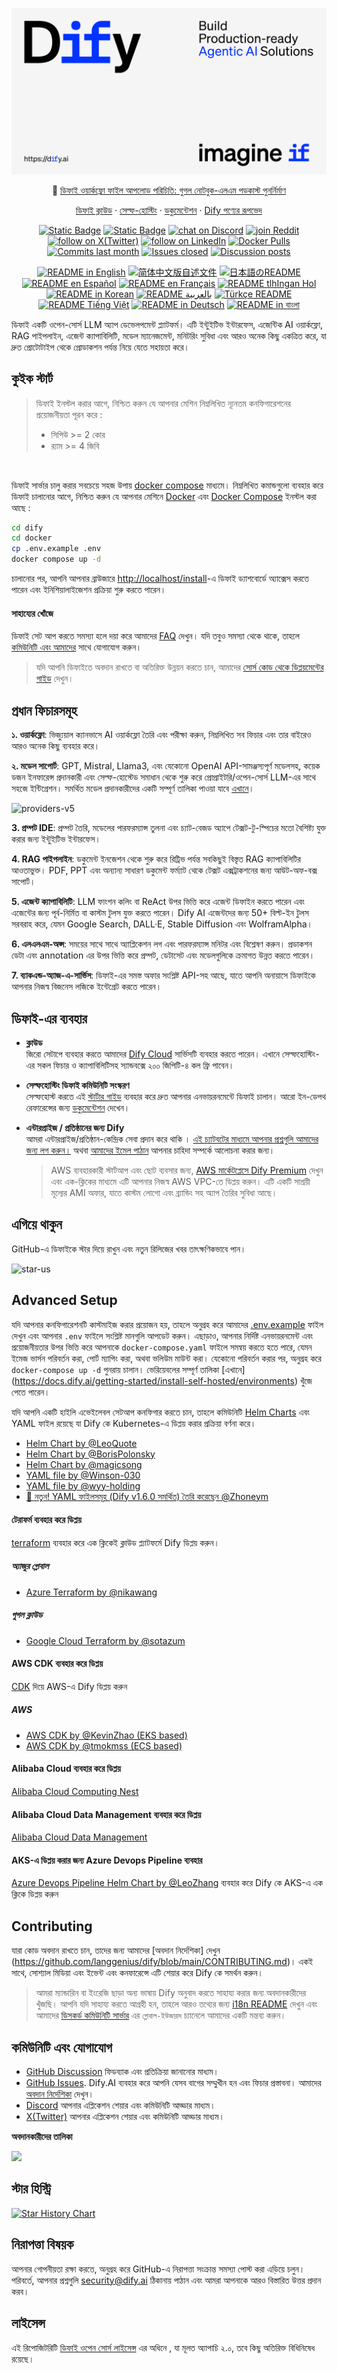 ![cover-v5-optimized](../images/GitHub_README_if.png)

<p align="center">
  📌 <a href="https://dify.ai/blog/introducing-dify-workflow-file-upload-a-demo-on-ai-podcast">ডিফাই ওয়ার্কফ্লো ফাইল আপলোড পরিচিতি: গুগল নোটবুক-এলএম পডকাস্ট পুনর্নির্মাণ</a>
</p>

<p align="center">
  <a href="https://cloud.dify.ai">ডিফাই ক্লাউড</a> ·
  <a href="https://docs.dify.ai/getting-started/install-self-hosted">সেল্ফ-হোস্টিং</a> ·
  <a href="https://docs.dify.ai">ডকুমেন্টেশন</a> ·
  <a href="https://dify.ai/pricing">Dify পণ্যের রূপভেদ</a>
</p>

<p align="center">
    <a href="https://dify.ai" target="_blank">
        <img alt="Static Badge" src="https://img.shields.io/badge/Product-F04438"></a>
    <a href="https://dify.ai/pricing" target="_blank">
        <img alt="Static Badge" src="https://img.shields.io/badge/free-pricing?logo=free&color=%20%23155EEF&label=pricing&labelColor=%20%23528bff"></a>
    <a href="https://discord.gg/FngNHpbcY7" target="_blank">
        <img src="https://img.shields.io/discord/1082486657678311454?logo=discord&labelColor=%20%235462eb&logoColor=%20%23f5f5f5&color=%20%235462eb"
            alt="chat on Discord"></a>
    <a href="https://reddit.com/r/difyai" target="_blank">  
        <img src="https://img.shields.io/reddit/subreddit-subscribers/difyai?style=plastic&logo=reddit&label=r%2Fdifyai&labelColor=white" 
            alt="join Reddit"></a>
    <a href="https://twitter.com/intent/follow?screen_name=dify_ai" target="_blank">
        <img src="https://img.shields.io/twitter/follow/dify_ai?logo=X&color=%20%23f5f5f5"
            alt="follow on X(Twitter)"></a>
    <a href="https://www.linkedin.com/company/langgenius/" target="_blank">
        <img src="https://custom-icon-badges.demolab.com/badge/LinkedIn-0A66C2?logo=linkedin-white&logoColor=fff"
            alt="follow on LinkedIn"></a>
    <a href="https://hub.docker.com/u/langgenius" target="_blank">
        <img alt="Docker Pulls" src="https://img.shields.io/docker/pulls/langgenius/dify-web?labelColor=%20%23FDB062&color=%20%23f79009"></a>
    <a href="https://github.com/langgenius/dify/graphs/commit-activity" target="_blank">
        <img alt="Commits last month" src="https://img.shields.io/github/commit-activity/m/langgenius/dify?labelColor=%20%2332b583&color=%20%2312b76a"></a>
    <a href="https://github.com/langgenius/dify/" target="_blank">
        <img alt="Issues closed" src="https://img.shields.io/github/issues-search?query=repo%3Alanggenius%2Fdify%20is%3Aclosed&label=issues%20closed&labelColor=%20%237d89b0&color=%20%235d6b98"></a>
    <a href="https://github.com/langgenius/dify/discussions/" target="_blank">
        <img alt="Discussion posts" src="https://img.shields.io/github/discussions/langgenius/dify?labelColor=%20%239b8afb&color=%20%237a5af8"></a>
</p>

<p align="center">
  <a href="../README.md"><img alt="README in English" src="https://img.shields.io/badge/English-d9d9d9"></a>
  <a href="./README_CN.md"><img alt="简体中文版自述文件" src="https://img.shields.io/badge/简体中文-d9d9d9"></a>
  <a href="./README_JA.md"><img alt="日本語のREADME" src="https://img.shields.io/badge/日本語-d9d9d9"></a>
  <a href="./README_ES.md"><img alt="README en Español" src="https://img.shields.io/badge/Español-d9d9d9"></a>
  <a href="./README_FR.md"><img alt="README en Français" src="https://img.shields.io/badge/Français-d9d9d9"></a>
  <a href="./README_KL.md"><img alt="README tlhIngan Hol" src="https://img.shields.io/badge/Klingon-d9d9d9"></a>
  <a href="./README_KR.md"><img alt="README in Korean" src="https://img.shields.io/badge/한국어-d9d9d9"></a>
  <a href="./README_AR.md"><img alt="README بالعربية" src="https://img.shields.io/badge/العربية-d9d9d9"></a>
  <a href="./README_TR.md"><img alt="Türkçe README" src="https://img.shields.io/badge/Türkçe-d9d9d9"></a>
  <a href="./README_VI.md"><img alt="README Tiếng Việt" src="https://img.shields.io/badge/Ti%E1%BA%BFng%20Vi%E1%BB%87t-d9d9d9"></a>
  <a href="./README_DE.md"><img alt="README in Deutsch" src="https://img.shields.io/badge/German-d9d9d9"></a>
  <a href="./README_BN.md"><img alt="README in বাংলা" src="https://img.shields.io/badge/বাংলা-d9d9d9"></a>
</p>

ডিফাই একটি ওপেন-সোর্স LLM অ্যাপ ডেভেলপমেন্ট প্ল্যাটফর্ম। এটি ইন্টুইটিভ ইন্টারফেস, এজেন্টিক AI ওয়ার্কফ্লো, RAG পাইপলাইন, এজেন্ট ক্যাপাবিলিটি, মডেল ম্যানেজমেন্ট, মনিটরিং সুবিধা এবং আরও অনেক কিছু একত্রিত করে, যা দ্রুত প্রোটোটাইপ থেকে প্রোডাকশন পর্যন্ত নিয়ে যেতে সহায়তা করে।

## কুইক স্টার্ট

> ডিফাই ইনস্টল করার আগে, নিশ্চিত করুন যে আপনার মেশিন নিম্নলিখিত ন্যূনতম কনফিগারেশনের প্রয়োজনীয়তা পূরন করে :
>
> - সিপিউ >= 2 কোর
> - র‍্যাম >= 4 জিবি

</br>

ডিফাই সার্ভার চালু করার সবচেয়ে সহজ উপায় [docker compose](docker/docker-compose.yaml) মাধ্যমে। নিম্নলিখিত কমান্ডগুলো ব্যবহার করে ডিফাই চালানোর আগে, নিশ্চিত করুন যে আপনার মেশিনে [Docker](https://docs.docker.com/get-docker/) এবং [Docker Compose](https://docs.docker.com/compose/install/) ইনস্টল করা আছে :

```bash
cd dify
cd docker
cp .env.example .env
docker compose up -d
```

চালানোর পর, আপনি আপনার ব্রাউজারে [http://localhost/install](http://localhost/install)-এ ডিফাই ড্যাশবোর্ডে অ্যাক্সেস করতে পারেন এবং ইনিশিয়ালাইজেশন প্রক্রিয়া শুরু করতে পারেন।

#### সাহায্যের খোঁজে

ডিফাই সেট আপ করতে সমস্যা হলে দয়া করে আমাদের [FAQ](https://docs.dify.ai/getting-started/install-self-hosted/faqs) দেখুন। যদি তবুও সমস্যা থেকে থাকে, তাহলে [কমিউনিটি এবং আমাদের](#community--contact) সাথে যোগাযোগ করুন।

> যদি আপনি ডিফাইতে অবদান রাখতে বা অতিরিক্ত উন্নয়ন করতে চান, আমাদের [সোর্স কোড থেকে ডিপ্লয়মেন্টের গাইড](https://docs.dify.ai/getting-started/install-self-hosted/local-source-code) দেখুন।

## প্রধান ফিচারসমূহ

**১. ওয়ার্কফ্লো**:
ভিজ্যুয়াল ক্যানভাসে AI ওয়ার্কফ্লো তৈরি এবং পরীক্ষা করুন, নিম্নলিখিত সব ফিচার এবং তার বাইরেও আরও অনেক কিছু ব্যবহার করে।

**২. মডেল সাপোর্ট**:
GPT, Mistral, Llama3, এবং যেকোনো OpenAI API-সামঞ্জস্যপূর্ণ মডেলসহ, কয়েক ডজন ইনফারেন্স প্রদানকারী এবং সেল্ফ-হোস্টেড সমাধান থেকে শুরু করে প্রোপ্রাইটরি/ওপেন-সোর্স LLM-এর সাথে সহজে ইন্টিগ্রেশন। সমর্থিত মডেল প্রদানকারীদের একটি সম্পূর্ণ তালিকা পাওয়া যাবে [এখানে](https://docs.dify.ai/getting-started/readme/model-providers)।

![providers-v5](https://github.com/langgenius/dify/assets/13230914/5a17bdbe-097a-4100-8363-40255b70f6e3)

**3. প্রম্পট IDE**:
প্রম্পট তৈরি, মডেলের পারফরম্যান্স তুলনা এবং চ্যাট-বেজড অ্যাপে টেক্সট-টু-স্পিচের মতো বৈশিষ্ট্য যুক্ত করার জন্য ইন্টুইটিভ ইন্টারফেস।

**4. RAG পাইপলাইন**:
ডকুমেন্ট ইনজেশন থেকে শুরু করে রিট্রিভ পর্যন্ত সবকিছুই বিস্তৃত RAG ক্যাপাবিলিটির আওতাভুক্ত। PDF, PPT এবং অন্যান্য সাধারণ ডকুমেন্ট ফর্ম্যাট থেকে টেক্সট এক্সট্রাকশনের জন্য আউট-অফ-বক্স সাপোর্ট।

**5. এজেন্ট ক্যাপাবিলিটি**:
LLM ফাংশন কলিং বা ReAct উপর ভিত্তি করে এজেন্ট ডিফাইন করতে পারেন এবং এজেন্টের জন্য পূর্ব-নির্মিত বা কাস্টম টুলস যুক্ত করতে পারেন। Dify AI এজেন্টদের জন্য 50+ বিল্ট-ইন টুলস সরবরাহ করে, যেমন Google Search, DALL·E, Stable Diffusion এবং WolframAlpha।

**6. এলএলএম-অপ্স**:
সময়ের সাথে সাথে অ্যাপ্লিকেশন লগ এবং পারফরম্যান্স মনিটর এবং বিশ্লেষণ করুন। প্রডাকশন ডেটা এবং annotation এর উপর ভিত্তি করে প্রম্পট, ডেটাসেট এবং মডেলগুলিকে ক্রমাগত উন্নত করতে পারেন।

**7. ব্যাকএন্ড-অ্যাজ-এ-সার্ভিস**:
ডিফাই-এর সমস্ত অফার সংশ্লিষ্ট API-সহ আছে, যাতে আপনি অনায়াসে ডিফাইকে আপনার নিজস্ব বিজনেস লজিকে ইন্টেগ্রেট করতে পারেন।

## ডিফাই-এর ব্যবহার

- **ক্লাউড </br>**
  জিরো সেটাপে ব্যবহার করতে আমাদের [Dify Cloud](https://dify.ai) সার্ভিসটি ব্যবহার করতে পারেন। এখানে সেল্ফহোস্টিং-এর সকল ফিচার ও ক্যাপাবিলিটিসহ স্যান্ডবক্সে ২০০ জিপিটি-৪ কল ফ্রি পাবেন।

- **সেল্ফহোস্টিং ডিফাই কমিউনিটি সংস্করণ</br>**
  সেল্ফহোস্ট করতে এই [স্টার্টার গাইড](#quick-start) ব্যবহার করে দ্রুত আপনার এনভায়রনমেন্টে ডিফাই চালান।
  আরো ইন-ডেপথ রেফারেন্সের জন্য [ডকুমেন্টেশন](https://docs.dify.ai) দেখেন।

- **এন্টারপ্রাইজ / প্রতিষ্ঠানের জন্য Dify</br>**
  আমরা এন্টারপ্রাইজ/প্রতিষ্ঠান-কেন্দ্রিক সেবা প্রদান করে থাকি । [এই চ্যাটবটের মাধ্যমে আপনার প্রশ্নগুলি আমাদের জন্য লগ করুন।](https://udify.app/chat/22L1zSxg6yW1cWQg) অথবা [আমাদের ইমেল পাঠান](mailto:business@dify.ai?subject=%5BGitHub%5DBusiness%20License%20Inquiry) আপনার চাহিদা সম্পর্কে আলোচনা করার জন্য। </br>

  > AWS ব্যবহারকারী স্টার্টআপ এবং ছোট ব্যবসার জন্য, [AWS মার্কেটপ্লেসে Dify Premium](https://aws.amazon.com/marketplace/pp/prodview-t22mebxzwjhu6) দেখুন এবং এক-ক্লিকের মাধ্যমে এটি আপনার নিজস্ব AWS VPC-তে ডিপ্লয় করুন। এটি একটি সাশ্রয়ী মূল্যের AMI অফার, যাতে কাস্টম লোগো এবং ব্র্যান্ডিং সহ অ্যাপ তৈরির সুবিধা আছে।

## এগিয়ে থাকুন

GitHub-এ ডিফাইকে স্টার দিয়ে রাখুন এবং নতুন রিলিজের খবর তাৎক্ষণিকভাবে পান।

![star-us](https://github.com/langgenius/dify/assets/13230914/b823edc1-6388-4e25-ad45-2f6b187adbb4)

## Advanced Setup

যদি আপনার কনফিগারেশনটি কাস্টমাইজ করার প্রয়োজন হয়, তাহলে অনুগ্রহ করে আমাদের [.env.example](docker/.env.example) ফাইল দেখুন এবং আপনার `.env` ফাইলে সংশ্লিষ্ট মানগুলি আপডেট করুন। এছাড়াও, আপনার নির্দিষ্ট এনভায়রনমেন্ট এবং প্রয়োজনীয়তার উপর ভিত্তি করে আপনাকে `docker-compose.yaml` ফাইলে সমন্বয় করতে হতে পারে, যেমন ইমেজ ভার্সন পরিবর্তন করা, পোর্ট ম্যাপিং করা, অথবা ভলিউম মাউন্ট করা।
যেকোনো পরিবর্তন করার পর, অনুগ্রহ করে `docker-compose up -d` পুনরায় চালান। ভেরিয়েবলের সম্পূর্ণ তালিকা [এখানে] (https://docs.dify.ai/getting-started/install-self-hosted/environments) খুঁজে পেতে পারেন।

যদি আপনি একটি হাইলি এভেইলেবল সেটআপ কনফিগার করতে চান, তাহলে কমিউনিটি [Helm Charts](https://helm.sh/) এবং YAML ফাইল রয়েছে যা Dify কে Kubernetes-এ ডিপ্লয় করার প্রক্রিয়া বর্ণনা করে।

- [Helm Chart by @LeoQuote](https://github.com/douban/charts/tree/master/charts/dify)
- [Helm Chart by @BorisPolonsky](https://github.com/BorisPolonsky/dify-helm)
- [Helm Chart by @magicsong](https://github.com/magicsong/ai-charts)
- [YAML file by @Winson-030](https://github.com/Winson-030/dify-kubernetes)
- [YAML file by @wyy-holding](https://github.com/wyy-holding/dify-k8s)
- [🚀 নতুন! YAML ফাইলসমূহ (Dify v1.6.0 সমর্থিত) তৈরি করেছেন @Zhoneym](https://github.com/Zhoneym/DifyAI-Kubernetes)

#### টেরাফর্ম ব্যবহার করে ডিপ্লয়

[terraform](https://www.terraform.io/) ব্যবহার করে এক ক্লিকেই ক্লাউড প্ল্যাটফর্মে Dify ডিপ্লয় করুন।

##### অ্যাজুর গ্লোবাল

- [Azure Terraform by @nikawang](https://github.com/nikawang/dify-azure-terraform)

##### গুগল ক্লাউড

- [Google Cloud Terraform by @sotazum](https://github.com/DeNA/dify-google-cloud-terraform)

#### AWS CDK ব্যবহার করে ডিপ্লয়

[CDK](https://aws.amazon.com/cdk/) দিয়ে AWS-এ Dify ডিপ্লয় করুন

##### AWS

- [AWS CDK by @KevinZhao (EKS based)](https://github.com/aws-samples/solution-for-deploying-dify-on-aws)
- [AWS CDK by @tmokmss (ECS based)](https://github.com/aws-samples/dify-self-hosted-on-aws)

#### Alibaba Cloud ব্যবহার করে ডিপ্লয়

[Alibaba Cloud Computing Nest](https://computenest.console.aliyun.com/service/instance/create/default?type=user&ServiceName=Dify%E7%A4%BE%E5%8C%BA%E7%89%88)

#### Alibaba Cloud Data Management ব্যবহার করে ডিপ্লয়

[Alibaba Cloud Data Management](https://www.alibabacloud.com/help/en/dms/dify-in-invitational-preview/)

#### AKS-এ ডিপ্লয় করার জন্য Azure Devops Pipeline ব্যবহার

[Azure Devops Pipeline Helm Chart by @LeoZhang](https://github.com/Ruiruiz30/Dify-helm-chart-AKS) ব্যবহার করে Dify কে AKS-এ এক ক্লিকে ডিপ্লয় করুন

## Contributing

যারা কোড অবদান রাখতে চান, তাদের জন্য আমাদের [অবদান নির্দেশিকা] দেখুন (https://github.com/langgenius/dify/blob/main/CONTRIBUTING.md)।
একই সাথে, সোশ্যাল মিডিয়া এবং ইভেন্ট এবং কনফারেন্সে এটি শেয়ার করে Dify কে সমর্থন করুন।

> আমরা ম্যান্ডারিন বা ইংরেজি ছাড়া অন্য ভাষায় Dify অনুবাদ করতে সাহায্য করার জন্য অবদানকারীদের খুঁজছি। আপনি যদি সাহায্য করতে আগ্রহী হন, তাহলে আরও তথ্যের জন্য [i18n README](https://github.com/langgenius/dify/blob/main/web/i18n-config/README.md) দেখুন এবং আমাদের [ডিসকর্ড কমিউনিটি সার্ভার](https://discord.gg/8Tpq4AcN9c) এর `গ্লোবাল-ইউজারস` চ্যানেলে আমাদের একটি মন্তব্য করুন।

## কমিউনিটি এবং যোগাযোগ

- [GitHub Discussion](https://github.com/langgenius/dify/discussions) ফিডব্যাক এবং প্রতিক্রিয়া জানানোর মাধ্যম।
- [GitHub Issues](https://github.com/langgenius/dify/issues). Dify.AI ব্যবহার করে আপনি যেসব বাগের সম্মুখীন হন এবং ফিচার প্রস্তাবনা। আমাদের [অবদান নির্দেশিকা](https://github.com/langgenius/dify/blob/main/CONTRIBUTING.md) দেখুন।
- [Discord](https://discord.gg/FngNHpbcY7) আপনার এপ্লিকেশন শেয়ার এবং কমিউনিটি আড্ডার মাধ্যম।
- [X(Twitter)](https://twitter.com/dify_ai) আপনার এপ্লিকেশন শেয়ার এবং কমিউনিটি আড্ডার মাধ্যম।

**অবদানকারীদের তালিকা**

<a href="https://github.com/langgenius/dify/graphs/contributors">
  <img src="https://contrib.rocks/image?repo=langgenius/dify" />
</a>

## স্টার হিস্ট্রি

[![Star History Chart](https://api.star-history.com/svg?repos=langgenius/dify&type=Date)](https://star-history.com/#langgenius/dify&Date)

## নিরাপত্তা বিষয়ক

আপনার গোপনীয়তা রক্ষা করতে, অনুগ্রহ করে GitHub-এ নিরাপত্তা সংক্রান্ত সমস্যা পোস্ট করা এড়িয়ে চলুন। পরিবর্তে, আপনার প্রশ্নগুলি <security@dify.ai> ঠিকানায় পাঠান এবং আমরা আপনাকে আরও বিস্তারিত উত্তর প্রদান করব।

## লাইসেন্স

এই রিপোজিটরিটি [ডিফাই ওপেন সোর্স লাইসেন্স](../LICENSE) এর অধিনে , যা মূলত অ্যাপাচি ২.০, তবে কিছু অতিরিক্ত বিধিনিষেধ রয়েছে।
